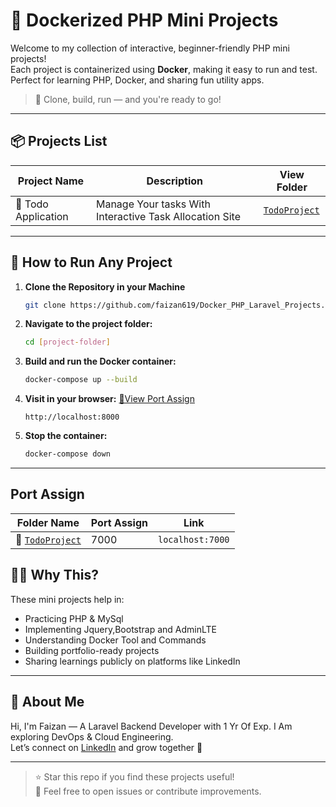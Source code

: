 # 🐳 Dockerized PHP Mini Projects

Welcome to my collection of interactive, beginner-friendly PHP mini projects!  
Each project is containerized using **Docker**, making it easy to run and test.  
Perfect for learning PHP, Docker, and sharing fun utility apps.

> 🚀 Clone, build, run — and you're ready to go!

---

## 📦 Projects List

| Project Name              | Description                                                  | View Folder               |
|--------------------------|--------------------------------------------------------------|--------------------------|
| 🧾 Todo Application     | Manage Your tasks With Interactive Task Allocation Site      | [`TodoProject`](https://github.com/faizan619/Docker_PHP_Laravel_Projects/tree/main/TodoProject)           |

<!-- {--
| 🧾 Bill Splitter          | Split bills among friends & calculate individual tips        | `bill-splitter`          |
| 🎂 Age & Time Calculator  | Enter DOB & get total days, hours, mins & seconds lived      | `age-calculator`         |
| 💸 EMI Calculator         | Calculate monthly EMI based on loan amount & interest        | `emi-calculator`         |
| 🌍 Travel Budget Planner  | Estimate trip cost based on your preferences                 | `travel-budget-planner`  |
| 🎓 CGPA Converter         | Convert CGPA to percentage using simple logic                | `cgpa-converter`         |
--} -->

---

## 🧰 How to Run Any Project

1. **Clone the Repository in your Machine**
    ```bash
    git clone https://github.com/faizan619/Docker_PHP_Laravel_Projects.git
    ```

2. **Navigate to the project folder:**

    ```bash
    cd [project-folder]
    ```

3. **Build and run the Docker container:**

    ```bash
    docker-compose up --build
    ```

4. **Visit in your browser:** [🔽View Port Assign ](#port-assign)

    ```
    http://localhost:8000 
    ```

5. **Stop the container:**

    ```bash
    docker-compose down
    ```

---

## Port Assign

| Folder Name              | Port Assign                                                  | Link              |
|--------------------------|--------------------------------------------------------------|--------------------------|
| 🧾 [`TodoProject`](https://github.com/faizan619/Docker_PHP_Laravel_Projects/tree/main/TodoProject)      |  7000    |  ``` localhost:7000 ```         |


## 👨‍💻 Why This?

These mini projects help in:
- Practicing PHP & MySql
- Implementing Jquery,Bootstrap and AdminLTE
- Understanding Docker Tool and Commands
- Building portfolio-ready projects
- Sharing learnings publicly on platforms like LinkedIn

---

## 📍 About Me

Hi, I'm Faizan — A Laravel Backend Developer with 1 Yr Of Exp. I Am exploring DevOps & Cloud Engineering.  
Let’s connect on [LinkedIn](https://www.linkedin.com/in/your-profile/) and grow together 🚀

---

> ⭐ Star this repo if you find these projects useful!  
> 💬 Feel free to open issues or contribute improvements.

